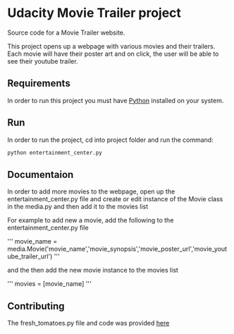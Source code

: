 # Udacity Movie Trailer project
Source code for a Movie Trailer website.

This project opens up a webpage with various movies and their trailers. Each movie will have their poster art and on click, the user will be able to see their youtube trailer.


Requirements
------------

In order to run this project you must have [Python](https://www.python.org/) installed on your system.

Run
---

In order to run the project, cd into project folder and run the command:

```python
python entertainment_center.py
```

Documentaion
------------

In order to add more movies to the webpage, open up the entertainment_center.py file and create or edit instance of the Movie class in the media.py and then add it to the movies list

For example to add new a movie, add the following to the entertainment_center.py file

'''
movie_name = media.Movie('movie_name','movie_synopsis','movie_poster_url','movie_youtube_trailer_url')
'''

and the then add the new movie instance to the movies list

'''
movies = [movie_name]
'''

Contributing
------------

The fresh_tomatoes.py file and code was provided [here](https://github.com/udacity/ud036_StarterCode)


